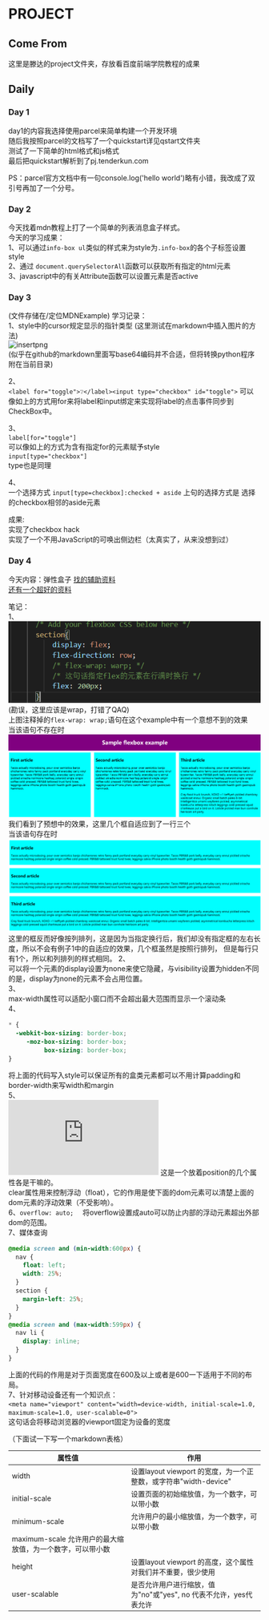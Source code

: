 # PROJECT  
## Come From  
这里是滕达的project文件夹，存放看百度前端学院教程的成果  

## Daily  
### Day 1  
day1的内容我选择使用parcel来简单构建一个开发环境  
随后我按照parcel的文档写了一个quickstart详见qstart文件夹  
测试了一下简单的html格式和js格式  
最后把quickstart解析到了pj.tenderkun.com  

PS：parcel官方文档中有一句console.log('hello world')略有小错，我改成了双引号再加了一个分号。  

### Day 2  
今天找着mdn教程上打了一个简单的列表消息盒子样式。  
今天的学习成果：  
1、可以通过`info-box ul`类似的样式来为style为`.info-box`的各个子标签设置style  
2、通过 `document.querySelectorAll`函数可以获取所有指定的html元素  
3、javascript中的有关Attribute函数可以设置元素是否active  

### Day 3  
(文件存储在/定位MDNExample)
学习记录：  
1、style中的cursor规定显示的指针类型
(这里测试在markdown中插入图片的方法)  
![insertpng](../../img/cursorListFromTengda.png)  
(似乎在github的markdown里面写base64编码并不合适，但将转换python程序附在当前目录)  

2、  
`<label for="toggle">❔</label><input type="checkbox" id="toggle">`
可以像如上的方式用for来将label和input绑定来实现将label的点击事件同步到CheckBox中。  

3、  
`label[for="toggle"] `  
可以像如上的方式为含有指定for的元素赋予style  
`input[type="checkbox"]`  
type也是同理  

4、  
一个选择方式
`input[type=checkbox]:checked + aside`
上句的选择方式是 选择的checkbox相邻的aside元素

成果:  
实现了checkbox hack  
实现了一个不用JavaScript的可唤出侧边栏（太真实了，从来没想到过）  


### Day 4  
今天内容：弹性盒子
[找的辅助资料](https://www.cnblogs.com/cblx/p/8976309.html)  
[还有一个超好的资料](http://zh.learnlayout.com/display.html)  

笔记：  
1、![FlexBoxWrap](../../img/flex-wrapExample.png)  (勘误，这里应该是wrap，打错了QAQ)  
上图注释掉的`flex-wrap: wrap;`语句在这个example中有一个意想不到的效果  
当该语句不存在时  
![wrapType1](../../img/wrapType1.png)  
我们看到了预想中的效果，这里几个框自适应到了一行三个  
当该语句存在时  
![wrapType2](../../img/wrapType2.png)  
这里的框反而好像按列排列，这是因为当指定换行后，我们却没有指定框的左右长度，所以不会有例子1中的自适应的效果，几个框虽然是按照行排列，
但是每行只有1个，所以和列排列的样式相同。
2、  
可以将一个元素的display设置为none来使它隐藏，与visibility设置为hidden不同的是，display为none的元素不会占用位置。  
3、  
max-width属性可以适配小窗口而不会超出最大范围而显示一个滚动条  
4、  
```css
* {
  -webkit-box-sizing: border-box;
     -moz-box-sizing: border-box;
          box-sizing: border-box;
}
```
将上面的代码写入style可以保证所有的盒类元素都可以不用计算padding和border-width来写width和margin  
5、  
![Position](http://zh.learnlayout.com/position.html)
这是一个放着position的几个属性各是干嘛的。  
clear属性用来控制浮动（float），它的作用是使下面的dom元素可以清楚上面的dom元素的浮动效果（不受影响）。  
6、`overflow: auto;  `
将overflow设置成auto可以防止内部的浮动元素超出外部dom的范围。  
7、媒体查询  
```css
@media screen and (min-width:600px) {
  nav {
    float: left;
    width: 25%;
  }
  section {
    margin-left: 25%;
  }
}
@media screen and (max-width:599px) {
  nav li {
    display: inline;
  }
}
```  
上面的代码的作用是对于页面宽度在600及以上或者是600一下适用于不同的布局。  
7、针对移动设备还有一个知识点：  
`<meta name="viewport" content="width=device-width, initial-scale=1.0, maximum-scale=1.0, user-scalable=0">`  
这句话会将移动浏览器的viewport固定为设备的宽度

（下面试一下写一个markdown表格）

|属性值|作用|
|------|--|
|width|设置layout viewport  的宽度，为一个正整数，或字符串"width-device"|
|initial-scale|设置页面的初始缩放值，为一个数字，可以带小数|
|minimum-scale|允许用户的最小缩放值，为一个数字，可以带小数|
|maximum-scale	允许用户的最大缩放值，为一个数字，可以带小数|
|height|设置layout viewport  的高度，这个属性对我们并不重要，很少使用|
|user-scalable|是否允许用户进行缩放，值为"no"或"yes", no 代表不允许，yes代表允许|
